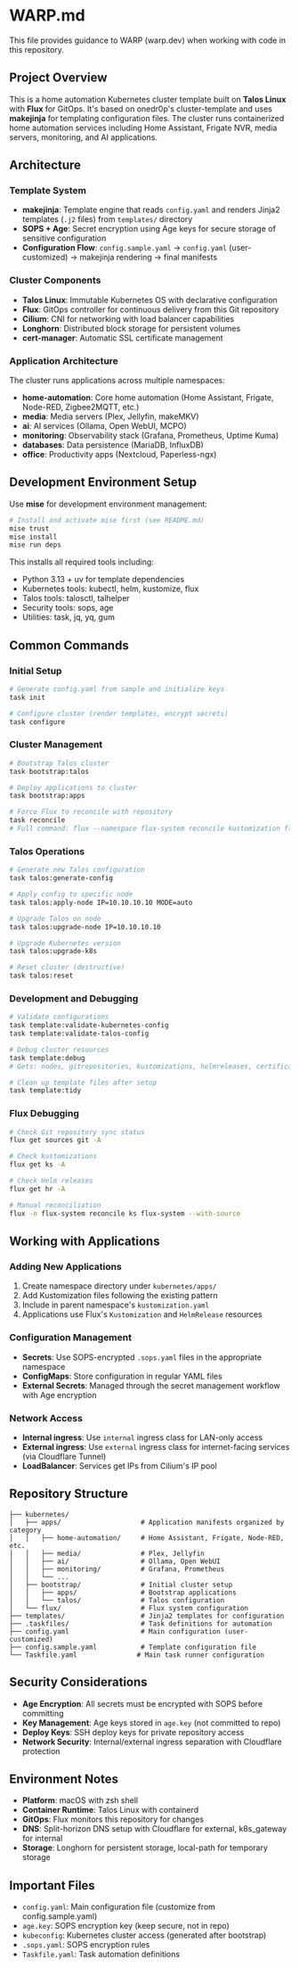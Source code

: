 # WARP.md

This file provides guidance to WARP (warp.dev) when working with code in this repository.

## Project Overview

This is a home automation Kubernetes cluster template built on **Talos Linux** with **Flux** for GitOps. It's based on onedr0p's cluster-template and uses **makejinja** for templating configuration files. The cluster runs containerized home automation services including Home Assistant, Frigate NVR, media servers, monitoring, and AI applications.

## Architecture

### Template System
- **makejinja**: Template engine that reads `config.yaml` and renders Jinja2 templates (`.j2` files) from `templates/` directory
- **SOPS + Age**: Secret encryption using Age keys for secure storage of sensitive configuration
- **Configuration Flow**: `config.sample.yaml` → `config.yaml` (user-customized) → makejinja rendering → final manifests

### Cluster Components
- **Talos Linux**: Immutable Kubernetes OS with declarative configuration
- **Flux**: GitOps controller for continuous delivery from this Git repository
- **Cilium**: CNI for networking with load balancer capabilities
- **Longhorn**: Distributed block storage for persistent volumes
- **cert-manager**: Automatic SSL certificate management

### Application Architecture
The cluster runs applications across multiple namespaces:
- **home-automation**: Core home automation (Home Assistant, Frigate, Node-RED, Zigbee2MQTT, etc.)
- **media**: Media servers (Plex, Jellyfin, makeMKV)
- **ai**: AI services (Ollama, Open WebUI, MCPO)
- **monitoring**: Observability stack (Grafana, Prometheus, Uptime Kuma)
- **databases**: Data persistence (MariaDB, InfluxDB)
- **office**: Productivity apps (Nextcloud, Paperless-ngx)

## Development Environment Setup

Use **mise** for development environment management:

```bash
# Install and activate mise first (see README.md)
mise trust
mise install
mise run deps
```

This installs all required tools including:
- Python 3.13 + uv for template dependencies
- Kubernetes tools: kubectl, helm, kustomize, flux
- Talos tools: talosctl, talhelper
- Security tools: sops, age
- Utilities: task, jq, yq, gum

## Common Commands

### Initial Setup
```bash
# Generate config.yaml from sample and initialize keys
task init

# Configure cluster (render templates, encrypt secrets)
task configure
```

### Cluster Management
```bash
# Bootstrap Talos cluster
task bootstrap:talos

# Deploy applications to cluster
task bootstrap:apps

# Force Flux to reconcile with repository
task reconcile
# Full command: flux --namespace flux-system reconcile kustomization flux-system --with-source
```

### Talos Operations
```bash
# Generate new Talos configuration
task talos:generate-config

# Apply config to specific node
task talos:apply-node IP=10.10.10.10 MODE=auto

# Upgrade Talos on node
task talos:upgrade-node IP=10.10.10.10

# Upgrade Kubernetes version
task talos:upgrade-k8s

# Reset cluster (destructive)
task talos:reset
```

### Development and Debugging
```bash
# Validate configurations
task template:validate-kubernetes-config
task template:validate-talos-config

# Debug cluster resources
task template:debug
# Gets: nodes, gitrepositories, kustomizations, helmreleases, certificates, ingresses, pods

# Clean up template files after setup
task template:tidy
```

### Flux Debugging
```bash
# Check Git repository sync status
flux get sources git -A

# Check kustomizations
flux get ks -A

# Check Helm releases
flux get hr -A

# Manual reconciliation
flux -n flux-system reconcile ks flux-system --with-source
```

## Working with Applications

### Adding New Applications
1. Create namespace directory under `kubernetes/apps/`
2. Add Kustomization files following the existing pattern
3. Include in parent namespace's `kustomization.yaml`
4. Applications use Flux's `Kustomization` and `HelmRelease` resources

### Configuration Management
- **Secrets**: Use SOPS-encrypted `.sops.yaml` files in the appropriate namespace
- **ConfigMaps**: Store configuration in regular YAML files
- **External Secrets**: Managed through the secret management workflow with Age encryption

### Network Access
- **Internal ingress**: Use `internal` ingress class for LAN-only access
- **External ingress**: Use `external` ingress class for internet-facing services (via Cloudflare Tunnel)
- **LoadBalancer**: Services get IPs from Cilium's IP pool

## Repository Structure

```
├── kubernetes/
│   ├── apps/                    # Application manifests organized by category
│   │   ├── home-automation/     # Home Assistant, Frigate, Node-RED, etc.
│   │   ├── media/               # Plex, Jellyfin
│   │   ├── ai/                  # Ollama, Open WebUI
│   │   ├── monitoring/          # Grafana, Prometheus
│   │   └── ...
│   ├── bootstrap/               # Initial cluster setup
│   │   ├── apps/                # Bootstrap applications
│   │   └── talos/               # Talos configuration
│   └── flux/                    # Flux system configuration
├── templates/                   # Jinja2 templates for configuration
├── .taskfiles/                  # Task definitions for automation
├── config.yaml                  # Main configuration (user-customized)
├── config.sample.yaml           # Template configuration file
└── Taskfile.yaml               # Main task runner configuration
```

## Security Considerations

- **Age Encryption**: All secrets must be encrypted with SOPS before committing
- **Key Management**: Age keys stored in `age.key` (not committed to repo)
- **Deploy Keys**: SSH deploy keys for private repository access
- **Network Security**: Internal/external ingress separation with Cloudflare protection

## Environment Notes

- **Platform**: macOS with zsh shell
- **Container Runtime**: Talos Linux with containerd
- **GitOps**: Flux monitors this repository for changes
- **DNS**: Split-horizon DNS setup with Cloudflare for external, k8s_gateway for internal
- **Storage**: Longhorn for persistent storage, local-path for temporary storage

## Important Files

- `config.yaml`: Main configuration file (customize from config.sample.yaml)
- `age.key`: SOPS encryption key (keep secure, not in repo)
- `kubeconfig`: Kubernetes cluster access (generated after bootstrap)
- `.sops.yaml`: SOPS encryption rules
- `Taskfile.yaml`: Task automation definitions